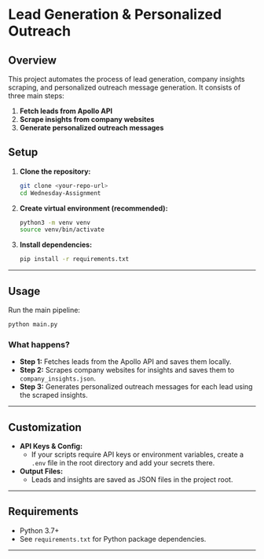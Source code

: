 # Lead Generation & Personalized Outreach

## Overview
This project automates the process of lead generation, company insights scraping, and personalized outreach message generation. It consists of three main steps:

1. **Fetch leads from Apollo API**
2. **Scrape insights from company websites**
3. **Generate personalized outreach messages**

## Setup
1. **Clone the repository:**
   ```bash
   git clone <your-repo-url>
   cd Wednesday-Assignment
   ```
2. **Create virtual environment (recommended):**
   ```bash
   python3 -m venv venv
   source venv/bin/activate
   ```
3. **Install dependencies:**
   ```bash
   pip install -r requirements.txt
   ```

---

## Usage
Run the main pipeline:
```bash
python main.py
```

### What happens?
- **Step 1:** Fetches leads from the Apollo API and saves them locally.
- **Step 2:** Scrapes company websites for insights and saves them to `company_insights.json`.
- **Step 3:** Generates personalized outreach messages for each lead using the scraped insights.

---

## Customization
- **API Keys & Config:**
  - If your scripts require API keys or environment variables, create a `.env` file in the root directory and add your secrets there.
- **Output Files:**
  - Leads and insights are saved as JSON files in the project root.

---

## Requirements
- Python 3.7+
- See `requirements.txt` for Python package dependencies.

---
